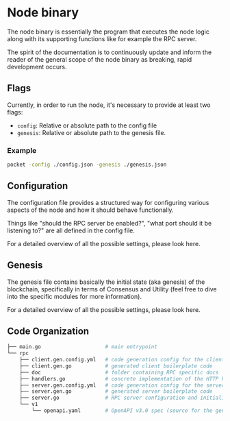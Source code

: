 # Node binary

The node binary is essentially the program that executes the node logic along with its supporting functions like for example the RPC server.

The spirit of the documentation is to continuously update and inform the reader of the general scope of the node binary as breaking, rapid development occurs.

## Flags

Currently, in order to run the node, it's necessary to provide at least two flags:

- `config`: Relative or absolute path to the config file
- `genesis`: Relative or absolute path to the genesis file.

### Example

```bash
pocket -config ./config.json -genesis ./genesis.json
```

## Configuration

The configuration file provides a structured way for configuring various aspects of the node and how it should behave functionally.

Things like "should the RPC server be enabled?", "what port should it be listening to?" are all defined in the config file.

<!-- TODO(team) add link to config after we merge #178 -->

For a detailed overview of all the possible settings, please look here.

## Genesis

The genesis file contains basically the initial state (aka genesis) of the blockchain, specifically in terms of Consensus and Utility (feel free to dive into the specific modules for more information).

<!-- TODO(team) add link to genesis after we merge #178 -->

For a detailed overview of all the possible settings, please look here.

## Code Organization

```bash
├── main.go                     # main entrypoint
└── rpc
    ├── client.gen.config.yml   # code generation config for the client
    ├── client.gen.go           # generated client boilerplate code
    ├── doc                     # folder containing RPC specific docs
    ├── handlers.go             # concrete implementation of the HTTP handlers invoked by the server
    ├── server.gen.config.yml   # code generation config for the server + dtos
    ├── server.gen.go           # generated server boilerplate code
    ├── server.go               # RPC server configuration and initialization
    └── v1
        └── openapi.yaml        # OpenAPI v3.0 spec (source for the generated files above)
```
